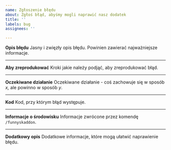 ```yaml
---
name: Zgłoszenie błędu
about: Zgłoś błąd, abyśmy mogli naprawić nasz dodatek
title: ''
labels: bug
assignees: ''

---
```


**Opis błędu**
Jasny i zwięzły opis błędu. Powinien zawierać najważniejsze informacje.

---

**Aby zreprodukować**
Kroki jakie należy podjąć, aby zreprodukować błąd.

---

**Oczekiwane działanie**
Oczekiwane działanie - coś zachowuje się w sposób *x,* ale powinno w sposób *y*.

---

**Kod**
Kod, przy którym błąd występuje.

---

**Informacje o środowisku**
Informacje zwrócone przez komendę `/funnyskaddon`.

---

**Dodatkowy opis**
Dodatkowe informacje, które mogą ułatwić naprawienie błędu.
